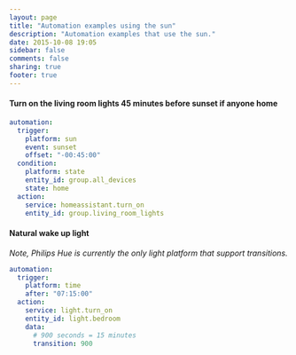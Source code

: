 ```yaml
---
layout: page
title: "Automation examples using the sun"
description: "Automation examples that use the sun."
date: 2015-10-08 19:05
sidebar: false
comments: false
sharing: true
footer: true
---
```


#### Turn on the living room lights 45 minutes before sunset if anyone home

```yaml
automation:
  trigger:
    platform: sun
    event: sunset
    offset: "-00:45:00"
  condition:
    platform: state
    entity_id: group.all_devices
    state: home
  action:
    service: homeassistant.turn_on
    entity_id: group.living_room_lights
```

#### Natural wake up light
_Note, Philips Hue is currently the only light platform that support transitions._
```yaml
automation:
  trigger:
    platform: time
    after: "07:15:00"
  action:
    service: light.turn_on
    entity_id: light.bedroom
    data:
      # 900 seconds = 15 minutes
      transition: 900
```